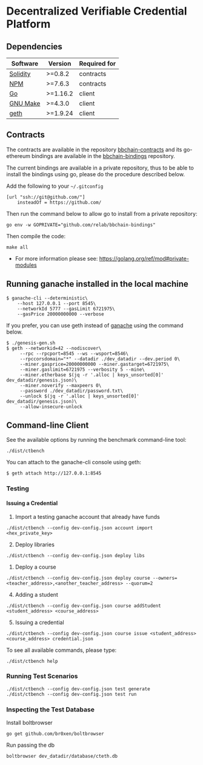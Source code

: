 # Decentralized Verifiable Credential Platform

## Dependencies

| Software                                         | Version  | Required for |
| ------------------------------------------------ | -------- | ------------ |
| [Solidity](https://github.com/ethereum/solidity) | >=0.8.2  | contracts    |
| [NPM](https://github.com/npm/cli)                | >=7.6.3  | contracts    |
| [Go](https://golang.org/doc/go1.16)              | >=1.16.2 | client       |
| [GNU Make](http://ftp.gnu.org/gnu/make/)         | >=4.3.0  | client       |
| [geth](https://github.com/ethereum/go-ethereum)  | >=1.9.24 | client       |

## Contracts

The contracts are available in the repository [bbchain-contracts](https://github.com/relab/bbchain-contracts) and its go-ethereum bindings are available in the [bbchain-bindings](https://github.com/relab/bbchain-bindings) repository.

The current bindings are available in a private repository, thus to be able to install the bindings using go, please do the procedure described below.

Add the following to your `~/.gitconfig`
```
[url "ssh://git@github.com/"]
	insteadOf = https://github.com/
```

Then run the command below to allow go to install from a private repository:
```
go env -w GOPRIVATE="github.com/relab/bbchain-bindings"
```

Then compile the code:
```
make all
```

* For more information please see: https://golang.org/ref/mod#private-modules

## Running ganache installed in the local machine
```
$ ganache-cli --deterministic\
	--host 127.0.0.1 --port 8545\
	--networkId 5777 --gasLimit 6721975\
	--gasPrice 20000000000 --verbose
```

If you prefer, you can use geth instead of [ganache](https://truffleframework.com/ganache) using the command below.
```
$ ./genesis-gen.sh
$ geth --networkid=42 --nodiscover\
	 --rpc --rpcport=8545 --ws --wsport=8546\
	 --rpccorsdomain="*" --datadir ./dev_datadir --dev.period 0\
	 --miner.gasprice=20000000000 --miner.gastarget=6721975\
	 --miner.gaslimit=6721975 --verbosity 5 --mine\
	 --miner.etherbase $(jq -r '.alloc | keys_unsorted[0]' dev_datadir/genesis.json)\
	 --miner.noverify --maxpeers 0\
	 --password ./dev_datadir/password.txt\
	 --unlock $(jq -r '.alloc | keys_unsorted[0]' dev_datadir/genesis.json)\
	 --allow-insecure-unlock
```

## Command-line Client

See the available options by running the benchmark command-line tool:

```
./dist/ctbench
```

You can attach to the ganache-cli console using geth:
```
$ geth attach http://127.0.0.1:8545
```

### Testing

#### Issuing a Credential

1. Import a testing ganache account that already have funds
```
./dist/ctbench --config dev-config.json account import <hex_private_key>
```

2. Deploy libraries
```
./dist/ctbench --config dev-config.json deploy libs
```

1. Deploy a course
```
./dist/ctbench --config dev-config.json deploy course --owners=<teacher_address>,<another_teacher_address> --quorum=2
```

4. Adding a student

```
./dist/ctbench --config dev-config.json course addStudent <student_address> <course_address>
```

5. Issuing a credential
```
./dist/ctbench --config dev-config.json course issue <student_address> <course_address> credential.json
```

To see all available commands, please type:
```
./dist/ctbench help
```

### Running Test Scenarios

```
./dist/ctbench --config dev-config.json test generate
./dist/ctbench --config dev-config.json test run
```

### Inspecting the Test Database

Install boltbrowser
```
go get github.com/br0xen/boltbrowser
```

Run passing the db
```
boltbrowser dev_datadir/database/cteth.db
```
